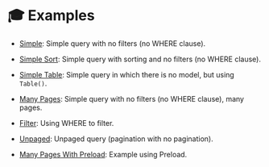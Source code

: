 # 🎓 Examples

+ [Simple](./examples/simple/main.go): Simple query with no filters (no WHERE clause).

+ [Simple Sort](./examples/simple-sort/main.go): Simple query with sorting and no filters (no WHERE clause).

+ [Simple Table](./examples/simple-table/main.go): Simple query in which there is no model, but using `Table()`.

+ [Many Pages](./examples/many-pages/main.go): Simple query with no filters (no WHERE clause), many pages.

+ [Filter](./examples/filter/main.go): Using WHERE to filter.

+ [Unpaged](./examples/unpaged/main.go): Unpaged query (pagination with no pagination).

+ [Many Pages With Preload](./examples/many-pages-preload/main.go): Example using Preload.
